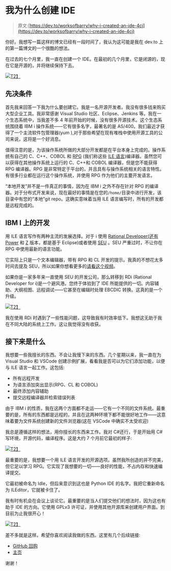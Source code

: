 # 我为什么创建 IDE

> 原文:[https://dev.to/worksofbarry/why-i-created-an-ide-4cj](https://dev.to/worksofbarry/why-i-created-an-ide-4cj)

你好。我想写一篇这样的博文已经有一段时间了，我认为这可能是我在 dev.to 上的第一篇博文的一个很酷的想法。

在过去的七个月里，我一直在创建一个 IDE。在最初的几个月里，它是闭源的，现在它是开源的，并将继续保持下去。

[![](../Images/f178a0a23e50cb79759cd8b927fe9361.png)T2】](https://camo.githubusercontent.com/fb54c5248ef1d455b836b221180b5258dccf3e54/68747470733a2f2f692e696d6775722e636f6d2f5431395a5556702e706e67)

## 先决条件

首先我来回答一下我为什么要创建它。我是一名开源开发者。我没有很多钱来购买大型企业工具。我非常感谢 Visual Studio 社区、Eclipse、Jenkins 等。我在一个生态系统中，当我差不多 4 年前开始的时候，没有很多开源技术。这个生态系统围绕着 IBM i 操作系统——它有很多名字，最著名的是 AS/400。我们最近才获得了一个主流软件包管理器(yum ),对于那些希望在现有堆栈中使用开源工具的公司来说，这将是一个好消息。

值得注意的是，为该操作系统所做的大部分开发都是在平台本身上完成的。操作系统有自己的 C、C++、COBOL 和 [RPG](https://en.wikipedia.org/wiki/IBM_RPG) (我们称这些 [ILE 语言](https://www.ibm.com/support/knowledgecenter/en/ssw_ibm_i_73/ilec/introc1.htm))编译器。虽然您可以获得在其他操作系统上运行的 C、C++和 COBOL 编译器，但是您不能获得 RPG 编译器。RPG 是非常特定于平台的，并且具有与操作系统相关的语言特性。有很多行业都在运行这个操作系统，并使用 RPG 作为他们的主要开发语言。

“本地开发”并不是一件真正的事情，因为在 IBM i 之外不存在针对 RPG 的编译器。对于分布式开发来说，现在最好的事情是在您的`/home/`目录中进行开发，该目录中有您的“本地”git repo。这确实意味着当用 ILE 语言编写时，所有的开发都是远程完成的。

## IBM I 上的开发

用 ILE 语言写作有两种主流的发展选择。对于 i 使用 [Rational Developer(还有](https://www.ibm.com/uk-en/marketplace/rational-developer-for-i) [Power](https://www.ibm.com/developerworks/downloads/r/rdp/index.html) 和 [Z](https://www.ibm.com/developerworks/downloads/r/rdz/index.html) 版本，都是基于 Eclipse)或者使用 [SEU](https://www.ibm.com/support/knowledgecenter/en/ssw_ibm_i_61/rzasc/sc09250796.htm) 。SEU 严重过时，不让你在 RPG 中使用最新的语言功能。

它实际上只是一个文本编辑器，带有 RPG 和 CL 开发的提示。我真的不想花太多时间去提及 SEU，所以如果你想看更多的[请看这个视频](https://www.youtube.com/watch?v=mhcgg_wHgD8)。

如果你是一家多年来一直使用 SEU 的开发公司，那么转移到 RDi (Rational Developer for i)是一个避风港。您终于体验到了 IDE 所能提供的一切。内容辅助、大纲视图、远程调试——它甚至在编辑时处理 EBCDIC 转换。这真的是一个升级。

[![](../Images/c3f11e5b8439c18db6b9662d237d609b.png)T2】](https://res.cloudinary.com/practicaldev/image/fetch/s--SCP3RO-x--/c_limit%2Cf_auto%2Cfl_progressive%2Cq_auto%2Cw_880/https://i.ytimg.com/vi/VIgpgGEc5PQ/maxresdefault.jpg)

我在使用 RDi 时遇到了一些性能问题，这导致我有时效率低下。我想这无助于我在不同大陆的系统上工作。这让我觉得没有收获。

## 接下来是什么

我想要一些我擅长的东西。不会让我慢下来的东西。几个星期以来，我一直在为 Visual Studio 和 VSCode 创建示例扩展，看看我是否可以为它们添加功能，以便与 ILE 语言一起工作。这包括:

*   所有远程开发
*   为语言添加突出显示(RPG、CL 和 COBOL)
*   最终添加内容辅助
*   提交远程编译器并检索错误列表

由于 IBM i 的性质，我在这两个方面都不走运——它有一个不同的文件系统。最重要的是，所有的东西都是远程的，并且在这两种环境下都不能很好地工作——这意味着要为文件系统创建新的文件浏览器(这在 VSCode 中确实不太受欢迎)

我总是遵循这样的想法，用你擅长的东西来工作。我对 C#还行，于是开始用 C#写环境，开源代码，编译程序。这是大约 7 个月前它最初的样子:

[![](../Images/ab94cf78c62a75922183517aea6d4347.png)T2】](https://res.cloudinary.com/practicaldev/image/fetch/s--CQS2IFTI--/c_limit%2Cf_auto%2Cfl_progressive%2Cq_auto%2Cw_880/http://i.imgur.com/N1gE4IL.png)

最重要的是，我想要一个用 ILE 语言开发的开源选项。虽然我所创造的并不完美，但它足以学习 RPG。它实现了我想要的一切——良好的性能，不占内存和快速编译提交。

它最初被命名为 Idle，但后来意识到这也是 Python IDE 的名字。我把它重新命名为 ILEditor，它就被卡住了。

我有时有机会在会议上谈论它。最重要的是当人们提交他们的想法时，因为这也有助于 IDE 的方向。它使用 GPLv3 许可证，并使用其他开源库来创建用户界面。到目前为止我很开心！

[![](../Images/f178a0a23e50cb79759cd8b927fe9361.png)T2】](https://camo.githubusercontent.com/fb54c5248ef1d455b836b221180b5258dccf3e54/68747470733a2f2f692e696d6775722e636f6d2f5431395a5556702e706e67)

差不多就是这样。希望你喜欢阅读我做的东西。这里有几个后续链接:

*   [GitHub 回购](https://github.com/WorksOfBarry/ILEditor)
*   [主页](https://worksofbarry.com/ileditor/)

谢谢！